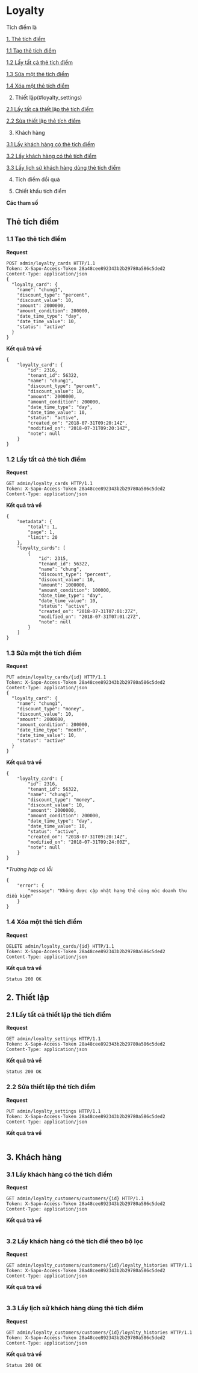 # Loyalty

Tích điểm là 

[1. Thẻ tích điểm](#loyalty_cards)

  [1.1 Tạo thẻ tích điểm](#add-loyalty_cards)

  [1.2 Lấy tất cả thẻ tích điểm ](#get-loyalty_cards)

  [1.3 Sửa một thẻ tích điểm](#put-loyalty_cards_id)

  [1.4 Xóa một thẻ tích điểm](#delete-loyalty_cards_id)
  
2. Thiết lập(#loyalty_settings)

  [2.1 Lấy tất cả thiết lập thẻ tích điểm](#get-loyalty_settings)

  [2.2 Sửa thiết lập thẻ tích điểm ](#put-shipping_costs_id)

3. Khách hàng

  [3.1 Lấy khách hàng có thẻ tích điểm](#get-loyalty_customers/customers/{id})
  
  [3.2 Lấy khách hàng có thẻ tích điểm](#get-admin/loyalty_customers?query,limit,page)

  [3.3 Lấy lịch sử khách hàng dùng thẻ tích điểm](#get-loyalty_customers/customers/{id}/loyalty_histories)

4. Tích điểm đổi quà

5. Chiết khấu tích điểm

**Các tham số**
<a name= "loyalty_cards"></a>
## Thẻ tích điểm

<a name= "add-loyalty_cards"></a>
### 1.1 Tạo thẻ tích điểm
**Request**

```
POST admin/loyalty_cards HTTP/1.1
Token: X-Sapo-Access-Token 28a48cee892343b2b29780a586c5ded2
Content-Type: application/json
{
  "loyalty_card": {
    "name": "chung1",
    "discount_type": "percent",
    "discount_value": 10,
    "amount": 2000000,
    "amount_condition": 200000,
    "date_time_type": "day",
    "date_time_value": 10,
    "status": "active"
  }
}
```
**Kết quả trả về**
```
{
    "loyalty_card": {
        "id": 2316,
        "tenant_id": 56322,
        "name": "chung1",
        "discount_type": "percent",
        "discount_value": 10,
        "amount": 2000000,
        "amount_condition": 200000,
        "date_time_type": "day",
        "date_time_value": 10,
        "status": "active",
        "created_on": "2018-07-31T09:20:14Z",
        "modified_on": "2018-07-31T09:20:14Z",
        "note": null
    }
}
```
<a name= "put-shipping_costs_id"></a>
### 1.2 Lấy tất cả thẻ tích điểm
**Request**

```
GET admin/loyalty_cards HTTP/1.1
Token: X-Sapo-Access-Token 28a48cee892343b2b29780a586c5ded2
Content-Type: application/json

```
**Kết quả trả về**
```
{
    "metadata": {
        "total": 1,
        "page": 1,
        "limit": 20
    },
    "loyalty_cards": [
        {
            "id": 2315,
            "tenant_id": 56322,
            "name": "chung",
            "discount_type": "percent",
            "discount_value": 10,
            "amount": 1000000,
            "amount_condition": 100000,
            "date_time_type": "day",
            "date_time_value": 10,
            "status": "active",
            "created_on": "2018-07-31T07:01:27Z",
            "modified_on": "2018-07-31T07:01:27Z",
            "note": null
        }
    ]
}
```
<a name= "put-loyalty_cards_id"></a>
### 1.3 Sửa một thẻ tích điểm
**Request**

```
PUT admin/loyalty_cards/{id} HTTP/1.1
Token: X-Sapo-Access-Token 28a48cee892343b2b29780a586c5ded2
Content-Type: application/json
{
  "loyalty_card": {
    "name": "chung1",
    "discount_type": "money",
    "discount_value": 10,
    "amount": 2000000,
    "amount_condition": 200000,
    "date_time_type": "month",
    "date_time_value": 10,
    "status": "active"
  }
}
```
**Kết quả trả về**
```
{
    "loyalty_card": {
        "id": 2316,
        "tenant_id": 56322,
        "name": "chung1",
        "discount_type": "money",
        "discount_value": 10,
        "amount": 2000000,
        "amount_condition": 200000,
        "date_time_type": "day",
        "date_time_value": 10,
        "status": "active",
        "created_on": "2018-07-31T09:20:14Z",
        "modified_on": "2018-07-31T09:24:00Z",
        "note": null
    }
}
```
**Trường hợp có lỗi*
```
{
    "error": {
        "message": "Không được cập nhật hạng thẻ cùng mức doanh thu điều kiện"
    }
}
```
<a name= "delete-loyalty_cards_id"></a>
### 1.4 Xóa một thẻ tích điểm
**Request**

```
DELETE admin/loyalty_cards/{id} HTTP/1.1
Token: X-Sapo-Access-Token 28a48cee892343b2b29780a586c5ded2
Content-Type: application/json

```
**Kết quả trả về**
```
Status 200 OK
```
<a name= "loyalty_settings"></a>
## 2. Thiết lập

<a name= "get-loyalty_settings"></a>
### 2.1 Lấy tất cả thiết lập thẻ tích điểm
**Request**

```
GET admin/loyalty_settings HTTP/1.1
Token: X-Sapo-Access-Token 28a48cee892343b2b29780a586c5ded2
Content-Type: application/json

```
**Kết quả trả về**
```
Status 200 OK
```

<a name= "put-shipping_costs_id"></a>
### 2.2 Sửa thiết lập thẻ tích điểm 
**Request**

```
PUT admin/loyalty_settings HTTP/1.1
Token: X-Sapo-Access-Token 28a48cee892343b2b29780a586c5ded2
Content-Type: application/json

```
**Kết quả trả về**
```

```

## 3. Khách hàng

### 3.1 Lấy khách hàng có thẻ tích điểm
**Request**

```
GET admin/loyalty_customers/customers/{id} HTTP/1.1
Token: X-Sapo-Access-Token 28a48cee892343b2b29780a586c5ded2
Content-Type: application/json

```
**Kết quả trả về**
```

```

### 3.2 Lấy khách hàng có thẻ tích điể theo bộ lọc
**Request**

```
GET admin/loyalty_customers/customers/{id}/loyalty_histories HTTP/1.1
Token: X-Sapo-Access-Token 28a48cee892343b2b29780a586c5ded2
Content-Type: application/json

```
**Kết quả trả về**
```

```
### 3.3 Lấy lịch sử khách hàng dùng thẻ tích điểm
**Request**

```
GET admin/loyalty_customers/customers/{id}/loyalty_histories HTTP/1.1
Token: X-Sapo-Access-Token 28a48cee892343b2b29780a586c5ded2
Content-Type: application/json

```
**Kết quả trả về**
```
Status 200 OK
```
